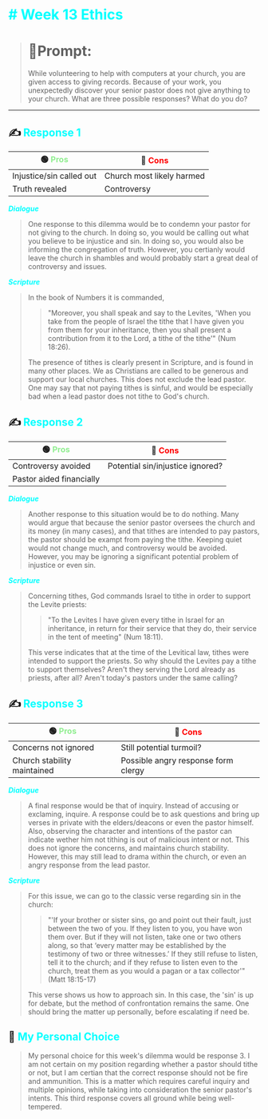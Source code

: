 <font color="Cyan"><h1># Week 13 Ethics</h1></font>

>  <h1>📝Prompt:</h1> While volunteering to help with computers at your church, you are given access to giving records. Because of your work, you unexpectedly discover your senior pastor does not give anything to your church. What are three possible responses? What do you do?
---
<h2> ✍️ <font color="Cyan">Response 1</font></h2>

<center>

🟢 <font color="lightgreen">Pros</font> | 🔴 <font color="red">Cons</font> |
| ----------- | ----------- |
| Injustice/sin called out | Church most likely harmed |
| Truth revealed | Controversy | 

</center>

<font color="Cyan">___Dialogue___</font>

> One response to this dilemma would be to condemn your pastor for not giving to the church. In doing so, you would be calling out what you believe to be injustice and sin. In doing so, you would also be informing the congregation of truth. However, you certianly would leave the church in shambles and would probably start a great deal of controversy and issues.

<font color="Cyan">___Scripture___</font>

> In the book of Numbers it is commanded,
> > "Moreover, you shall speak and say to the Levites, 'When you take from the people of Israel the tithe that I have given you from them for your inheritance, then you shall present a contribution from it to the Lord, a tithe of the tithe'" (Num 18:26).
>
> The presence of tithes is clearly present in Scripture, and is found in many other places. We as Christians are called to be generous and support our local churches. This does not exclude the lead pastor. One may say that not paying tithes is sinful, and would be especially bad when a lead pastor does not tithe to God's church.

<h2> ✍️ <font color="Cyan">Response 2</font></h2>

<center>

🟢 <font color="lightgreen">Pros</font> | 🔴 <font color="red">Cons</font> |
| ----------- | ----------- |
| Controversy avoided | Potential sin/injustice ignored? |
| Pastor aided financially |  | 

</center>

<font color="Cyan">___Dialogue___</font>

> Another response to this situation would be to do nothing. Many would argue that because the senior pastor oversees the church and its money (in many cases), and that tithes are intended to pay pastors, the pastor should be exampt from paying the tithe. Keeping quiet would not change much, and controversy would be avoided. However, you may be ignoring a significant potential problem of injustice or even sin.

<font color="Cyan">___Scripture___</font>

> Concerning tithes, God commands Israel to tithe in order to support the Levite priests:
> > "To the Levites I have given every tithe in Israel for an inheritance, in return for their service that they do, their service in the tent of meeting" (Num 18:11).
>
> This verse indicates that at the time of the Levitical law, tithes were intended to support the priests. So why should the Levites pay a tithe to support themselves? Aren't they serving the Lord already as priests, after all? Aren't today's pastors under the same calling?

<h2> ✍️ <font color="Cyan">Response 3</font></h2>

<center>

🟢 <font color="lightgreen">Pros</font> | 🔴 <font color="red">Cons</font> |
| ----------- | ----------- |
| Concerns not ignored | Still potential turmoil? |
| Church stability maintained | Possible angry response form clergy | 

</center>

<font color="Cyan">___Dialogue___</font>

> A final response would be that of inquiry. Instead of accusing or exclaming, inquire. A response could be to ask questions and bring up verses in private with the elders/deacons or even the pastor himself. Also, observing the character and intentions of the pastor can indicate wether him not tithing is out of malicious intent or not. This does not ignore the concerns, and maintains church stability. However, this may still lead to drama within the church, or even an angry response from the lead pastor.

<font color="Cyan">___Scripture___</font>

> For this issue, we can go to the classic verse regarding sin in the church:
> > "'If your brother or sister sins, go and point out their fault, just between the two of you. If they listen to you, you have won them over. But if they will not listen, take one or two others along, so that ‘every matter may be established by the testimony of two or three witnesses.’ If they still refuse to listen, tell it to the church; and if they refuse to listen even to the church, treat them as you would a pagan or a tax collector'" (Matt 18:15-17)
>
> This verse shows us how to approach sin. In this case, the 'sin' is up for debate, but the method of confrontation remains the same. One should bring the matter up personally, before escalating if need be.

<h2> 🧠 <font color="Cyan">My Personal Choice</font></h2>

> My personal choice for this week's dilemma would be response 3. I am not certain on my position regarding whether a pastor should tithe or not, but I am certian that the correct response should not be fire and ammunition. This is a matter which requires careful inquiry and multiple opinions, while taking into consideration the senior pastor's intents. This third response covers all ground while being well-tempered.
